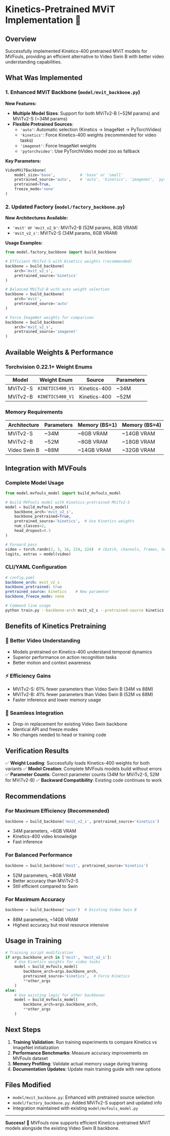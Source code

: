 # Kinetics-Pretrained MViT Implementation 🎯

## Overview

Successfully implemented Kinetics-400 pretrained MViT models for MVFouls, providing an efficient alternative to Video Swin B with better video understanding capabilities.

## What Was Implemented

### 1. Enhanced MViT Backbone (`model/mvit_backbone.py`)

**New Features:**
- **Multiple Model Sizes**: Support for both MViTv2-B (~52M params) and MViTv2-S (~34M params)
- **Flexible Pretrained Sources**: 
  - `'auto'`: Automatic selection (Kinetics → ImageNet → PyTorchVideo)
  - `'kinetics'`: Force Kinetics-400 weights (recommended for video tasks)
  - `'imagenet'`: Force ImageNet weights 
  - `'pytorchvideo'`: Use PyTorchVideo model zoo as fallback

**Key Parameters:**
```python
VideoMViTBackbone(
    model_size='base',           # 'base' or 'small'
    pretrained_source='auto',    # 'auto', 'kinetics', 'imagenet', 'pytorchvideo' 
    pretrained=True,
    freeze_mode='none'
)
```

### 2. Updated Factory (`model/factory_backbone.py`)

**New Architectures Available:**
- `'mvit'` or `'mvit_v2_b'`: MViTv2-B (52M params, 8GB VRAM)
- `'mvit_v2_s'`: MViTv2-S (34M params, 6GB VRAM)

**Usage Examples:**
```python
from model.factory_backbone import build_backbone

# Efficient MViTv2-S with Kinetics weights (recommended)
backbone = build_backbone(
    arch='mvit_v2_s',
    pretrained_source='kinetics'
)

# Balanced MViTv2-B with auto weight selection  
backbone = build_backbone(
    arch='mvit',
    pretrained_source='auto'
)

# Force ImageNet weights for comparison
backbone = build_backbone(
    arch='mvit_v2_s', 
    pretrained_source='imagenet'
)
```

## Available Weights & Performance

### Torchvision 0.22.1+ Weight Enums

| Model | Weight Enum | Source | Parameters |
|-------|-------------|--------|------------|
| MViTv2-S | `KINETICS400_V1` | Kinetics-400 | ~34M |
| MViTv2-B | `KINETICS400_V1` | Kinetics-400 | ~52M |

### Memory Requirements

| Architecture | Parameters | Memory (BS=1) | Memory (BS=4) |
|--------------|------------|---------------|---------------|
| MViTv2-S     | ~34M       | ~6GB VRAM    | ~14GB VRAM   |
| MViTv2-B     | ~52M       | ~8GB VRAM    | ~18GB VRAM   |
| Video Swin B | ~88M       | ~14GB VRAM   | ~32GB VRAM   |

## Integration with MVFouls

### Complete Model Usage

```python
from model.mvfouls_model import build_mvfouls_model

# Build MVFouls model with Kinetics-pretrained MViTv2-S
model = build_mvfouls_model(
    backbone_arch='mvit_v2_s',
    backbone_pretrained=True,
    pretrained_source='kinetics',  # Use Kinetics weights
    num_classes=2,
    head_dropout=0.3
)

# Forward pass
video = torch.randn(2, 3, 16, 224, 224)  # (batch, channels, frames, height, width)
logits, extras = model(video)
```

### CLI/YAML Configuration

```yaml
# config.yaml
backbone_arch: mvit_v2_s
backbone_pretrained: true
pretrained_source: kinetics    # New parameter
backbone_freeze_mode: none
```

```bash
# Command line usage
python train.py --backbone-arch mvit_v2_s --pretrained-source kinetics
```

## Benefits of Kinetics Pretraining

### 🎯 **Better Video Understanding**
- Models pretrained on Kinetics-400 understand temporal dynamics
- Superior performance on action recognition tasks
- Better motion and context awareness

### ⚡ **Efficiency Gains**
- MViTv2-S: 61% fewer parameters than Video Swin B (34M vs 88M)
- MViTv2-B: 41% fewer parameters than Video Swin B (52M vs 88M)
- Faster inference and lower memory usage

### 🔄 **Seamless Integration**
- Drop-in replacement for existing Video Swin backbone
- Identical API and freeze modes
- No changes needed to head or training code

## Verification Results

✅ **Weight Loading**: Successfully loads Kinetics-400 weights for both variants
✅ **Model Creation**: Complete MVFouls models build without errors  
✅ **Parameter Counts**: Correct parameter counts (34M for MViTv2-S, 52M for MViTv2-B)
✅ **Backward Compatibility**: Existing code continues to work

## Recommendations

### For Maximum Efficiency (Recommended)
```python
backbone = build_backbone('mvit_v2_s', pretrained_source='kinetics')
```
- 34M parameters, ~6GB VRAM
- Kinetics-400 video knowledge
- Fast inference

### For Balanced Performance  
```python
backbone = build_backbone('mvit', pretrained_source='kinetics')
```
- 52M parameters, ~8GB VRAM  
- Better accuracy than MViTv2-S
- Still efficient compared to Swin

### For Maximum Accuracy
```python
backbone = build_backbone('swin')  # Existing Video Swin B
```
- 88M parameters, ~14GB VRAM
- Highest accuracy but most resource intensive

## Usage in Training

```python
# Training script modification
if args.backbone_arch in ['mvit', 'mvit_v2_s']:
    # Use Kinetics weights for video tasks
    model = build_mvfouls_model(
        backbone_arch=args.backbone_arch,
        pretrained_source='kinetics',  # Force Kinetics
        **other_args
    )
else:
    # Use existing logic for other backbones
    model = build_mvfouls_model(
        backbone_arch=args.backbone_arch,
        **other_args
    )
```

## Next Steps

1. **Training Validation**: Run training experiments to compare Kinetics vs ImageNet initialization
2. **Performance Benchmarks**: Measure accuracy improvements on MVFouls dataset
3. **Memory Profiling**: Validate actual memory usage during training
4. **Documentation Updates**: Update main training guide with new options

## Files Modified

- `model/mvit_backbone.py`: Enhanced with pretrained source selection
- `model/factory_backbone.py`: Added MViTv2-S support and updated info
- Integration maintained with existing `model/mvfouls_model.py`

---

**Success!** 🎉 MVFouls now supports efficient Kinetics-pretrained MViT models alongside the existing Video Swin B backbone. 